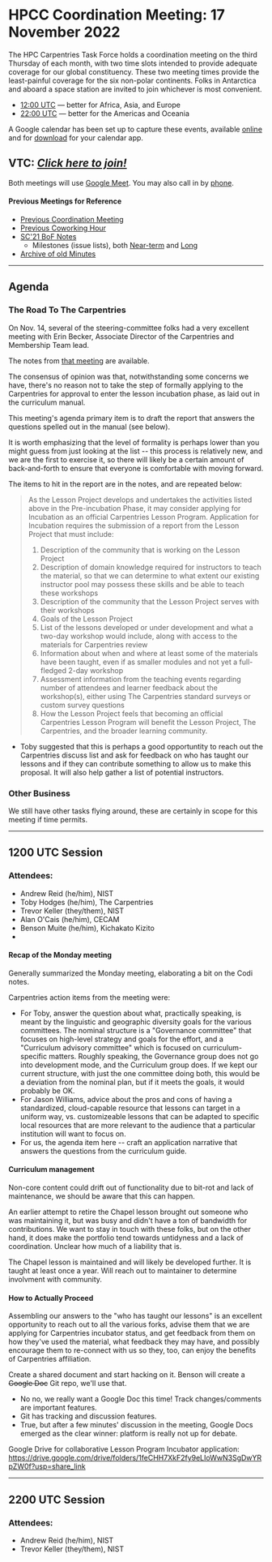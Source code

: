 # HPCC Coordination Meeting: 17 November 2022

The HPC Carpentries Task Force holds a coordination meeting on the third
Thursday of each month, with two time slots intended to provide adequate
coverage for our global constituency. These two meeting times provide the
least-painful coverage for the six non-polar continents. Folks in Antarctica
and aboard a space station are invited to join whichever is most convenient.

- [12:00 UTC][earlier] &mdash; better for Africa, Asia, and Europe
- [22:00 UTC][evening] &mdash; better for the Americas and Oceania

A Google calendar has been set up to capture these events, available
[online][gcal] and for [download][ical] for your calendar app.

<!-- Info & Callback links -->

[meet]: https://meet.google.com/gez-aeui-jdx
[phone]: https://tel.meet/gez-aeui-jdx?hs=5
[earlier]:
  https://www.timeanddate.com/worldclock/fixedtime.html?iso=20221117T1200&msg=HPC+Carpentries+Coordination+Hour+1
[evening]:
  https://www.timeanddate.com/worldclock/fixedtime.html?iso=20221117T2200&msg=HPC+Carpentries+Coordination+Hour+2
[last-cowork]: https://codimd.carpentries.org/ZsPdpbvWTl-jL-Uvdqzi1g
[last-coord]: https://codimd.carpentries.org/Psfy9tsiQZyneMlxqiN5Hg
[gcal]:
  https://calendar.google.com/calendar/?cid=bWp0ZWh0ZmEycmVjZGZtNmZjdGUwMWVhdGNAZ3JvdXAuY2FsZW5kYXIuZ29vZ2xlLmNvbQ
[ical]:
  https://calendar.google.com/calendar/ical/mjtehtfa2recdfm6fcte01eatc%40group.calendar.google.com/public/basic.ics

<!-- comms channels -->

[website]: https://github.com/hpc-carpentry/hpc-carpentry.github.io
[twitter]: https://twitter.com/hpccarpentry
[topicbox]: https://carpentries.topicbox.com/groups/discuss-hpc
[slack]: https://swcarpentry.slack.com/archives/CEXAZR52T

<!-- useful activity links-->

[bof-codi]: https://codimd.carpentries.org/9-Y8OaVIT2qpb_P47TR7Lw?view
[minutes]: https://github.com/hpc-carpentry/coordination/tree/main/minutes
[sc21-milestone]: https://github.com/hpc-carpentry/coordination/milestone/1
[sc21-milestone-long]:
  https://github.com/hpc-carpentry/coordination/milestone/2
[intro-lesson]: https://github.com/carpentries-incubator/hpc-intro
[workflow-lesson]: https://github.com/carpentries-incubator/hpc-workflows
[ccon-breakout]: https://codimd.carpentries.org/Epr50mepQ-WWNsLA1M1UlA
[ccon-sprints]: https://codimd.carpentries.org/hXwa7RTnRSirzvzwTDfeJw
[ccon-room1]:
  https://codimd.carpentries.org/hXwa7RTnRSirzvzwTDfeJw#Room-1---locating-Snakemakeworkflow-concepts-in-existing-lesson-content

## VTC: **_[Click here to join!][meet]_**

Both meetings will use [Google Meet][meet]. You may also call in by [phone].

#### Previous Meetings for Reference

- [Previous Coordination Meeting][last-coord]
- [Previous Coworking Hour][last-cowork]
- [SC'21 BoF Notes][bof-codi]
  - Milestones (issue lists), both [Near-term][sc21-milestone] and
    [Long][sc21-milestone-long]
- [Archive of old Minutes][minutes]

---

## Agenda

### The Road To The Carpentries

On Nov. 14, several of the steering-committee folks had a very excellent
meeting with Erin Becker, Associate Director of the Carpentries and Membership
Team lead.

The notes from
[that meeting](https://codimd.carpentries.org/h4bbHqmuQcCJ3jDeyUSx6A) are
available.

The consensus of opinion was that, notwithstanding some concerns we have,
there's no reason not to take the step of formally applying to the Carpentries
for approval to enter the lesson incubation phase, as laid out in the
curriculum manual.

This meeting's agenda primary item is to draft the report that answers the
questions spelled out in the manual (see below).

It is worth emphasizing that the level of formality is perhaps lower than you
might guess from just looking at the list -- this process is relatively new,
and we are the first to exercise it, so there will likely be a certain amount
of back-and-forth to ensure that everyone is comfortable with moving forward.

The items to hit in the report are in the notes, and are repeated below:

> As the Lesson Project develops and undertakes the activities listed above in
> the Pre-incubation Phase, it may consider applying for Incubation as an
> official Carpentries Lesson Program. Application for Incubation requires the
> submission of a report from the Lesson Project that must include:
>
> 1. Description of the community that is working on the Lesson Project
> 2. Description of domain knowledge required for instructors to teach the
>    material, so that we can determine to what extent our existing instructor
>    pool may possess these skills and be able to teach these workshops
> 3. Description of the community that the Lesson Project serves with their
>    workshops
> 4. Goals of the Lesson Project
> 5. List of the lessons developed or under development and what a two-day
>    workshop would include, along with access to the materials for Carpentries
>    review
> 6. Information about when and where at least some of the materials have been
>    taught, even if as smaller modules and not yet a full-fledged 2-day
>    workshop
> 7. Assessment information from the teaching events regarding number of
>    attendees and learner feedback about the workshop(s), either using The
>    Carpentries standard surveys or custom survey questions
> 8. How the Lesson Project feels that becoming an official Carpentries Lesson
>    Program will benefit the Lesson Project, The Carpentries, and the broader
>    learning community.

- Toby suggested that this is perhaps a good opportuntity to reach out the
  Carpentries discuss list and ask for feedback on who has taught our lessons
  and if they can contribute something to allow us to make this proposal. It
  will also help gather a list of potential instructors.

### Other Business

We still have other tasks flying around, these are certainly in scope for this
meeting if time permits.

---

## 1200 UTC Session

### Attendees:

- Andrew Reid (he/him), NIST
- Toby Hodges (he/him), The Carpentries
- Trevor Keller (they/them), NIST
- Alan O'Cais (he/him), CECAM
- Benson Muite (he/him), Kichakato Kizito
-

#### Recap of the Monday meeting

Generally summarized the Monday meeting, elaborating a bit on the Codi notes.

Carpentries action items from the meeting were:

- For Toby, answer the question about what, practically speaking, is meant by
  the linguistic and geographic diversity goals for the various committees. The
  nominal structure is a "Governance committee" that focuses on high-level
  strategy and goals for the effort, and a "Curriculum advisory committee"
  which is focused on curriculum-specific matters. Roughly speaking, the
  Governance group does not go into development mode, and the Curriculum group
  does. If we kept our current structure, with just the one committee doing
  both, this would be a deviation from the nominal plan, but if it meets the
  goals, it would probably be OK.
- For Jason Williams, advice about the pros and cons of having a standardized,
  cloud-capable resource that lessons can target in a uniform way, vs.
  customizeable lessons that can be adapted to specific local resources that
  are more relevant to the audience that a particular institution will want to
  focus on.
- For us, the agenda item here -- craft an application narrative that answers
  the questions from the curriculum guide.

#### Curriculum management

Non-core content could drift out of functionality due to bit-rot and lack of
maintenance, we should be aware that this can happen.

An earlier attempt to retire the Chapel lesson brought out someone who was
maintaining it, but was busy and didn't have a ton of bandwidth for
contributions. We want to stay in touch with these folks, but on the other
hand, it does make the portfolio tend towards untidyness and a lack of
coordination. Unclear how much of a liability that is.

The Chapel lesson is maintained and will likely be developed further. It is
taught at least once a year. Will reach out to maintainer to determine
involvment with community.

#### How to Actually Proceed

Assembling our answers to the "who has taught our lessons" is an excellent
opportunity to reach out to all the various forks, advise them that we are
applying for Carpentries incubator status, and get feedback from them on how
they've used the material, what feedback they may have, and possibly encourage
them to re-connect with us so they, too, can enjoy the benefits of Carpentries
affiliation.

Create a shared document and start hacking on it. Benson will create a ~~Google
Doc~~ Git repo, we'll use that.

- No no, we really want a Google Doc this time! Track changes/comments are
  important features.
- Git has tracking and discussion features.
- True, but after a few minutes' discussion in the meeting, Google Docs emerged
  as the clear winner: platform is really not up for debate.

Google Drive for collaborative Lesson Program Incubator application:
<https://drive.google.com/drive/folders/1feCHH7XkF2fy9eLIoWwN3SgDwYRpZW0f?usp=share_link>

---

## 2200 UTC Session

### Attendees:

- Andrew Reid (he/him), NIST
- Trevor Keller (they/them), NIST
